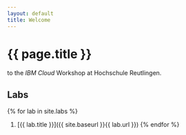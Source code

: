 ```yaml
---
layout: default
title: Welcome
---
```


# {{ page.title }}

to the _IBM Cloud_ Workshop at Hochschule Reutlingen.

## Labs

{% for lab in site.labs %}
  1. [{{ lab.title }}]({{ site.baseurl }}{{ lab.url }})
{% endfor %}
